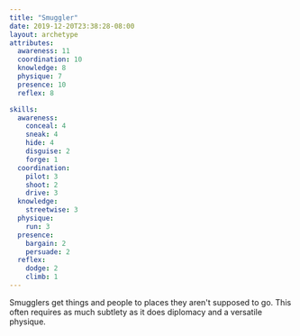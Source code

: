 ```yaml
---
title: "Smuggler"
date: 2019-12-20T23:38:28-08:00
layout: archetype
attributes:
  awareness: 11
  coordination: 10
  knowledge: 8
  physique: 7
  presence: 10
  reflex: 8

skills:
  awareness:
    conceal: 4
    sneak: 4
    hide: 4
    disguise: 2
    forge: 1
  coordination:
    pilot: 3
    shoot: 2
    drive: 3
  knowledge:
    streetwise: 3
  physique:
    run: 3
  presence:
    bargain: 2
    persuade: 2
  reflex:
    dodge: 2
    climb: 1
---
```

Smugglers get things and people to places they aren't supposed to go. This often requires as much subtlety as it does diplomacy and a versatile physique. 
